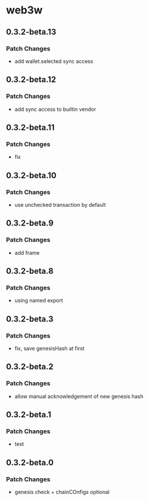 # web3w

## 0.3.2-beta.13

### Patch Changes

- add wallet.selected sync access

## 0.3.2-beta.12

### Patch Changes

- add sync access to builtin vendor

## 0.3.2-beta.11

### Patch Changes

- fix

## 0.3.2-beta.10

### Patch Changes

- use unchecked transaction by default

## 0.3.2-beta.9

### Patch Changes

- add frame

## 0.3.2-beta.8

### Patch Changes

- using named export

## 0.3.2-beta.3

### Patch Changes

- fix, save genesisHash at first

## 0.3.2-beta.2

### Patch Changes

- allow manual acknowledgement of new genesis hash

## 0.3.2-beta.1

### Patch Changes

- test

## 0.3.2-beta.0

### Patch Changes

- genesis check + chainCOnfigs optional
